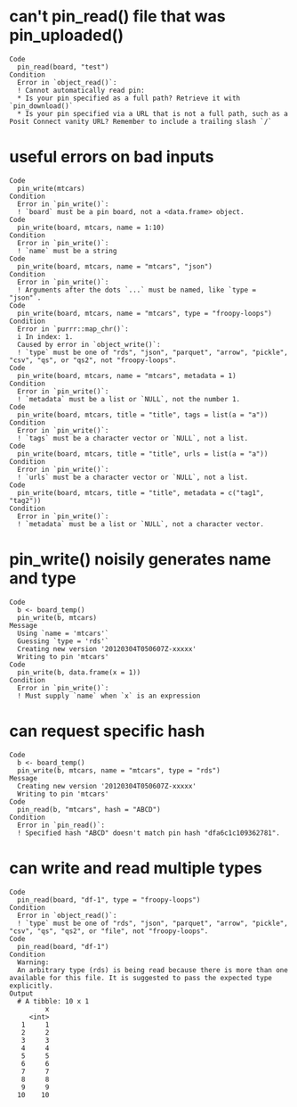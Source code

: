 # can't pin_read() file that was pin_uploaded()

    Code
      pin_read(board, "test")
    Condition
      Error in `object_read()`:
      ! Cannot automatically read pin:
      * Is your pin specified as a full path? Retrieve it with `pin_download()`
      * Is your pin specified via a URL that is not a full path, such as a Posit Connect vanity URL? Remember to include a trailing slash `/`

# useful errors on bad inputs

    Code
      pin_write(mtcars)
    Condition
      Error in `pin_write()`:
      ! `board` must be a pin board, not a <data.frame> object.
    Code
      pin_write(board, mtcars, name = 1:10)
    Condition
      Error in `pin_write()`:
      ! `name` must be a string
    Code
      pin_write(board, mtcars, name = "mtcars", "json")
    Condition
      Error in `pin_write()`:
      ! Arguments after the dots `...` must be named, like `type = "json"`.
    Code
      pin_write(board, mtcars, name = "mtcars", type = "froopy-loops")
    Condition
      Error in `purrr::map_chr()`:
      i In index: 1.
      Caused by error in `object_write()`:
      ! `type` must be one of "rds", "json", "parquet", "arrow", "pickle", "csv", "qs", or "qs2", not "froopy-loops".
    Code
      pin_write(board, mtcars, name = "mtcars", metadata = 1)
    Condition
      Error in `pin_write()`:
      ! `metadata` must be a list or `NULL`, not the number 1.
    Code
      pin_write(board, mtcars, title = "title", tags = list(a = "a"))
    Condition
      Error in `pin_write()`:
      ! `tags` must be a character vector or `NULL`, not a list.
    Code
      pin_write(board, mtcars, title = "title", urls = list(a = "a"))
    Condition
      Error in `pin_write()`:
      ! `urls` must be a character vector or `NULL`, not a list.
    Code
      pin_write(board, mtcars, title = "title", metadata = c("tag1", "tag2"))
    Condition
      Error in `pin_write()`:
      ! `metadata` must be a list or `NULL`, not a character vector.

# pin_write() noisily generates name and type

    Code
      b <- board_temp()
      pin_write(b, mtcars)
    Message
      Using `name = 'mtcars'`
      Guessing `type = 'rds'`
      Creating new version '20120304T050607Z-xxxxx'
      Writing to pin 'mtcars'
    Code
      pin_write(b, data.frame(x = 1))
    Condition
      Error in `pin_write()`:
      ! Must supply `name` when `x` is an expression

# can request specific hash

    Code
      b <- board_temp()
      pin_write(b, mtcars, name = "mtcars", type = "rds")
    Message
      Creating new version '20120304T050607Z-xxxxx'
      Writing to pin 'mtcars'
    Code
      pin_read(b, "mtcars", hash = "ABCD")
    Condition
      Error in `pin_read()`:
      ! Specified hash "ABCD" doesn't match pin hash "dfa6c1c109362781".

# can write and read multiple types

    Code
      pin_read(board, "df-1", type = "froopy-loops")
    Condition
      Error in `object_read()`:
      ! `type` must be one of "rds", "json", "parquet", "arrow", "pickle", "csv", "qs", "qs2", or "file", not "froopy-loops".
    Code
      pin_read(board, "df-1")
    Condition
      Warning:
      An arbitrary type (rds) is being read because there is more than one available for this file. It is suggested to pass the expected type explicitly.
    Output
      # A tibble: 10 x 1
             x
         <int>
       1     1
       2     2
       3     3
       4     4
       5     5
       6     6
       7     7
       8     8
       9     9
      10    10

